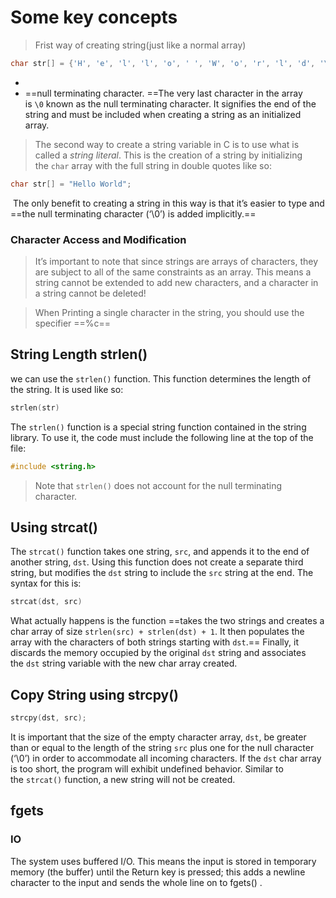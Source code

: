 # Some key concepts


>Frist way of creating string(just like a normal array)

```c
char str[] = {'H', 'e', 'l', 'l', 'o', ' ', 'W', 'o', 'r', 'l', 'd', '\0'};
```
- 
- ==null terminating character. ==The very last character in the array is `\0` known as the null terminating character. It signifies the end of the string and must be included when creating a string as an initialized array.
> The second way to create a string variable in C is to use what is called a _string literal_. This is the creation of a string by initializing the `char` array with the full string in double quotes like so:

```c
char str[] = "Hello World";
```

 The only benefit to creating a string in this way is that it’s easier to type and ==the null terminating character (‘\0’) is added implicitly.==

### Character Access and Modification 

>It’s important to note that since strings are arrays of characters, they are subject to all of the same constraints as an array. This means a string cannot be extended to add new characters, and a character in a string cannot be deleted!

>When Printing a single character in the string, you should use the specifier ==%c==


## String Length strlen()

we can use the `strlen()` function. This function determines the length of the string. It is used like so:
```c
strlen(str)
```
The `strlen()` function is a special string function contained in the string library. To use it, the code must include the following line at the top of the file:

```c
#include <string.h>
```

>Note that `strlen()` does not account for the null terminating character.

## Using strcat()

The `strcat()` function takes one string, `src`, and appends it to the end of another string, `dst`. Using this function does not create a separate third string, but modifies the `dst` string to include the `src` string at the end. The syntax for this is:

``` c
strcat(dst, src)
```

What actually happens is the function ==takes the two strings and creates a char array of size `strlen(src) + strlen(dst) + 1`. It then populates the array with the characters of both strings starting with `dst`.== Finally, it discards the memory occupied by the original `dst` string and associates the `dst` string variable with the new char array created.

## Copy String using strcpy()

```c
strcpy(dst, src);
```
It is important that the size of the empty character array, `dst`, be greater than or equal to the length of the string `src` plus one for the null character (‘\0’) in order to accommodate all incoming characters. If the `dst` char array is too short, the program will exhibit undefined behavior. Similar to the `strcat()` function, a new string will not be created.


## fgets

### IO 
The system uses buffered I/O. This means the input is stored in temporary memory (the buffer) until the Return key is pressed; this adds a newline character to the input and sends the whole line on to fgets() .


